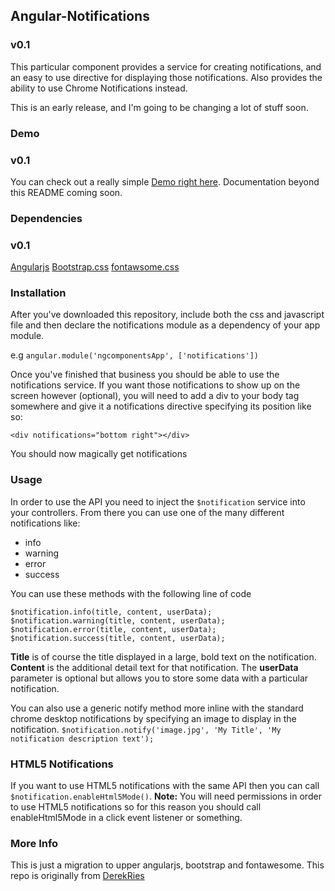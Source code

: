 ## Angular-Notifications

### v0.1

This particular component provides a service for creating notifications, and an
easy to use directive for displaying those notifications. Also provides the ability
to use Chrome Notifications instead.

This is an early release, and I'm going to be changing a lot of stuff soon.

### Demo
### v0.1
You can check out a really simple [Demo right here](http://nramirez.github.io/angularNotifications). Documentation beyond this README coming soon.

### Dependencies
### v0.1
[Angularjs](https://angularjs.org/)
[Bootstrap.css](http://getbootstrap.com/)
[fontawsome.css](http://fontawesome.io/)

### Installation
After you've downloaded this repository, include both the css and javascript file
and then declare the notifications module as a dependency of your app module.

e.g `angular.module('ngcomponentsApp', ['notifications'])`

Once you've finished that business you should be able to use the notifications service.
If you want those notifications to show up on the screen however (optional), you
will need to add a div to your body tag somewhere and give it a notifications directive
specifying its position like so:

`<div notifications="bottom right"></div>`

You should now magically get notifications

### Usage

In order to use the API you need to inject the `$notification` service into
your controllers. From there you can use one of the many different notifications
like:

 * info
 * warning
 * error
 * success

You can use these methods with the following line of code

`$notification.info(title, content, userData);`
`$notification.warning(title, content, userData);`
`$notification.error(title, content, userData);`
`$notification.success(title, content, userData);`

**Title** is of course the title displayed in a large, bold text on the notification.
**Content** is the additional detail text for that notification. The **userData** parameter
is optional but allows you to store some data with a particular notification.

You can also use a generic notify method more inline with the standard chrome desktop
notifications by specifying an image to display in the notification.
`$notification.notify('image.jpg', 'My Title', 'My notification description text');`

### HTML5 Notifications
If you want to use HTML5 notifications with the same API then you can call
`$notification.enableHtml5Mode()`. **Note:** You will need permissions in
order to use HTML5 notifications so for this reason you should call enableHtml5Mode
in a click event listener or something.


### More Info
This is just a migration to upper angularjs, bootstrap and fontawesome.
This repo is originally from [DerekRies](https://github.com/DerekRies/Angular-Notifications)